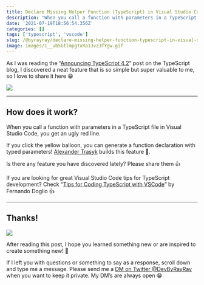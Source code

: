 ```yaml
---
title: Declare Missing Helper Function (TypeScript) in Visual Studio Code
description: "When you call a function with parameters in a TypeScript file in Visual Studio Code, you sometimes get an ugly red line. Let's fix that."
date: '2021-07-19T18:56:54.356Z'
categories: []
tags: ['typescript', 'vscode']
slug: /@byrayray/declare-missing-helper-function-typescript-in-visual-studio-code-c058ea72de8d
image: images/1__ub5GtlmpgTxRa1Jvz3fYgw.gif
---
```



As I was reading the “[Announcing TypeScript 4.2](https://devblogs.microsoft.com/typescript/announcing-typescript-4-2/)” post on the TypeScript blog, I discovered a neat feature that is so simple but super valuable to me, so I love to share it here 😁


![](/images/1__ub5GtlmpgTxRa1Jvz3fYgw.gif)

---
## How does it work?

When you call a function with parameters in a TypeScript file in Visual Studio Code, you get an ugly red line.

If you click the yellow balloon, you can generate a function declaration with typed parameters! [Alexander Trasyk](https://github.com/a-tarasyuk) builds this feature 💪.

Is there any feature you have discovered lately? Please share them 👍

If you are looking for great Visual Studio Code tips for TypeScript development? Check “[Tips for Coding TypeScript with VSCode](https://blog.bitsrc.io/tips-for-coding-typescript-with-vscode-1e56eb54f247)” by Fernando Doglio 👍

---

## Thanks!

![](/images/0__4aTcitCaVTWHHeiO.jpg)

After reading this post, I hope you learned something new or are inspired to create something new! 🤗

If I left you with questions or something to say as a response, scroll down and type me a message. Please send me a [DM on Twitter @DevByRayRay](https://twitter.com/@devbyrayray) when you want to keep it private. My DM’s are always open 😁
